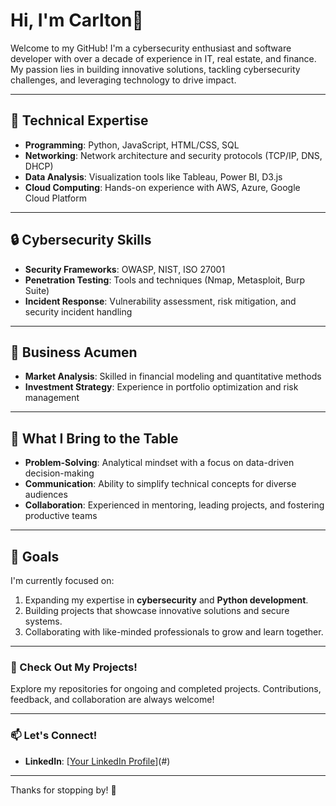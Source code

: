 # Hi, I'm Carlton👋  

Welcome to my GitHub! I'm a cybersecurity enthusiast and software developer with over a decade of experience in IT, real estate, and finance. My passion lies in building innovative solutions, tackling cybersecurity challenges, and leveraging technology to drive impact.  

---

## 🌟 Technical Expertise  
- **Programming**: Python, JavaScript, HTML/CSS, SQL  
- **Networking**: Network architecture and security protocols (TCP/IP, DNS, DHCP)  
- **Data Analysis**: Visualization tools like Tableau, Power BI, D3.js  
- **Cloud Computing**: Hands-on experience with AWS, Azure, Google Cloud Platform  

---

## 🔒 Cybersecurity Skills  
- **Security Frameworks**: OWASP, NIST, ISO 27001  
- **Penetration Testing**: Tools and techniques (Nmap, Metasploit, Burp Suite)  
- **Incident Response**: Vulnerability assessment, risk mitigation, and security incident handling  

---

## 💼 Business Acumen  
- **Market Analysis**: Skilled in financial modeling and quantitative methods  
- **Investment Strategy**: Experience in portfolio optimization and risk management  

---

## 🚀 What I Bring to the Table  
- **Problem-Solving**: Analytical mindset with a focus on data-driven decision-making  
- **Communication**: Ability to simplify technical concepts for diverse audiences  
- **Collaboration**: Experienced in mentoring, leading projects, and fostering productive teams  

---

## 📌 Goals  
I'm currently focused on:  
1. Expanding my expertise in **cybersecurity** and **Python development**.  
2. Building projects that showcase innovative solutions and secure systems.  
3. Collaborating with like-minded professionals to grow and learn together.  

---

### 📂 Check Out My Projects!  
Explore my repositories for ongoing and completed projects. Contributions, feedback, and collaboration are always welcome!  

---

### 📫 Let's Connect!  
- **LinkedIn**: [[Your LinkedIn Profile](https://www.linkedin.com/in/carltonjhooks/)](#)  


---

Thanks for stopping by! 🚀  

